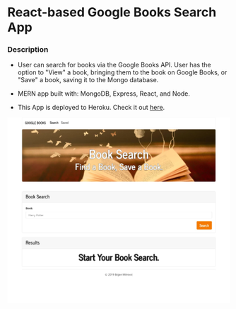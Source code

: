 # React-based Google Books Search App

### Description

* User can search for books via the Google Books API. User has the option to "View" a book, bringing them to the book on Google Books, or "Save" a book, saving it to the Mongo database.

* MERN app built with: MongoDB, Express, React, and Node.

* This App is deployed to Heroku. Check it out [here](https://google-books-s-app.herokuapp.com/).

![screenshot](GBSscreenshot01.jpg)

